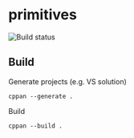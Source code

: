 # primitives

![Build status](https://github.com/egorpugin/primitives/workflows/sw/badge.svg)

<!--[![Build Status](https://travis-ci.org/egorpugin/primitives.svg?branch=master)](https://travis-ci.org/egorpugin/primitives)
[![Build status](https://ci.appveyor.com/api/projects/status/bfp1g2moh7g2fo4y/branch/master?svg=true)](https://ci.appveyor.com/project/egorpugin/primitives/branch/master)-->

## Build

Generate projects (e.g. VS solution)

```
cppan --generate .
```

Build

```
cppan --build .
```
